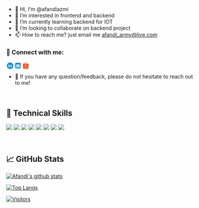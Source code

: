 - 👋 Hi, I’m @afandiazmi
- 👀 I’m interested in frontend and backend
- 🌱 I’m currently learning backend for IOT
- 💞️ I’m looking to collaborate on backend project
- 📫 How to reach me? just email me afandi_army@live.com

### 🤝 Connect with me:

<a href="https://www.linkedin.com/in/afandiazmi/"><img align="left" src="https://raw.githubusercontent.com/afandiazmi/afandiazmi/main/svg/icons8-linkedin-circled.svg" alt="Afandi Azmi | LinkedIn" width="21px"/></a>
<a href="mailto:afandi_army@live.com"><img align="left" src="https://raw.githubusercontent.com/afandiazmi/afandiazmi/main/svg/icons8-mail.svg" alt="Afandi Azmi | email" width="21px"/></a>
<a href="https://shopee.com.my/unloop.os"><img align="left" src="https://raw.githubusercontent.com/afandiazmi/afandiazmi/main/svg/icons8-shopee.svg" alt="Afandi Azmi | Shopee" width="21px"/></a>
</br>
- 💬 If you have any question/feedback, please do not hesitate to reach out to me!

</br>


## 💼 Technical Skills

![](https://img.shields.io/badge/Code-CSS-informational?style=flat&logo=react&color=61DAFB)
![](https://img.shields.io/badge/Code-HTML5-informational?style=flat&logo=HTML5&color=E34F26)
![](https://img.shields.io/badge/Code-JavaScript-informational?style=flat&logo=JavaScript&color=F7DF1E)
![](https://img.shields.io/badge/IOT-Arduino-informational?style=flat&logo=Redux&color=764ABC)
![](https://img.shields.io/badge/CAD-Solidwork-informational?style=flat&logo=Ruby&color=CC342D)
![](https://img.shields.io/badge/NoSQL-MongoDB-informational?style=flat&logo=Ruby-On-Rails&color=CC0000)
![](https://img.shields.io/badge/SQL-PostgreSQL-informational?style=flat&logo=PostgreSQL&color=336791)
![](https://img.shields.io/badge/SQL-SQLite-informational?style=flat&logo=SQLite&color=003B57)

</br>


## 📈 GitHub Stats 

[![Afandi's github stats](https://github-readme-stats.vercel.app/api?username=afandiazmi)](https://github.com/afandiazmi)

[![Top Langs](https://github-readme-stats.vercel.app/api/top-langs/?username=afandiazmi&layout=compact)](https://github.com/afandiazmi)

[![Visitors](https://visitor-badge.glitch.me/badge?page_id=afandiazmi.afandiazmi)](https://www.afandiazmi.com/)
<!---
afandiazmi/afandiazmi is a ✨ special ✨ repository because its `README.md` (this file) appears on your GitHub profile.
You can click the Preview link to take a look at your changes.
--->
